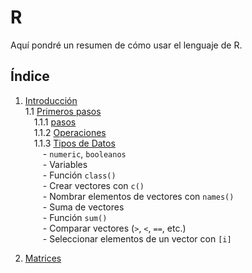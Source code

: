 # R

Aquí pondré un resumen de cómo usar el lenguaje de R.

## Índice

1. [Introducción](#introducción)  
   1.1 [Primeros pasos](#Primeros_Pasos)  
   &emsp;1.1.1 [pasos](#Primeros_Pasos.ipynb)  
   &emsp;1.1.2 [Operaciones](#operaciones)  
   &emsp;1.1.3 [Tipos de Datos](#tipos-de-datos)  
   &emsp;&emsp;- `numeric`, `booleanos`  
   &emsp;&emsp;- Variables  
   &emsp;&emsp;- Función `class()`  
   &emsp;&emsp;- Crear vectores con `c()`  
   &emsp;&emsp;- Nombrar elementos de vectores con `names()`  
   &emsp;&emsp;- Suma de vectores  
   &emsp;&emsp;- Función `sum()`  
   &emsp;&emsp;- Comparar vectores (`>`, `<`, `==`, etc.)  
   &emsp;&emsp;- Seleccionar elementos de un vector con `[i]`  

2. [Matrices](#matrices)

